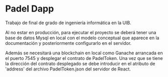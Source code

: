 # Padel Dapp

Trabajo de final de grado de ingeniería informática en la UIB. 

Al no estar en producción, para ejecutar el proyecto se deberá tener una base de datos Mysql en local con el modelo conceptual que aparece en la documentación y posteriormente configurarlo en el servidor.

Además se necesitará una blockchain en local como Ganache arrancada en el puerto 7545 y desplegar el contrato de PadelToken. Una vez que se tiene la dirección del contrato desplegado se debe introducir en el atributo de 'address' del archivo PadelToken.json del servidor de React.
